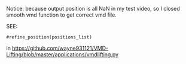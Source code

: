 Notice: because output position is all NaN in my test video, so I closed smooth vmd function to get correct vmd file.

SEE: 

```
#refine_position(positions_list)
``` 

in https://github.com/wayne931121/VMD-Lifting/blob/master/applications/vmdlifting.py
